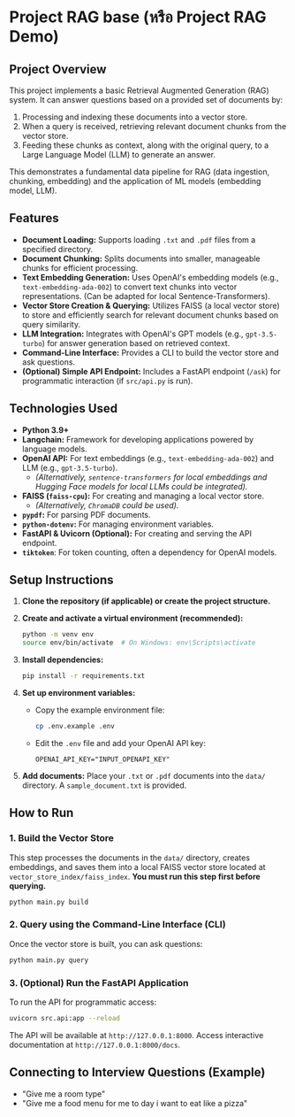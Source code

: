 # Project RAG base (หรือ Project RAG Demo)

## Project Overview
This project implements a basic Retrieval Augmented Generation (RAG) system. It can answer questions based on a provided set of documents by:
1.  Processing and indexing these documents into a vector store.
2.  When a query is received, retrieving relevant document chunks from the vector store.
3.  Feeding these chunks as context, along with the original query, to a Large Language Model (LLM) to generate an answer.

This demonstrates a fundamental data pipeline for RAG (data ingestion, chunking, embedding) and the application of ML models (embedding model, LLM).

## Features
*   **Document Loading:** Supports loading `.txt` and `.pdf` files from a specified directory.
*   **Document Chunking:** Splits documents into smaller, manageable chunks for efficient processing.
*   **Text Embedding Generation:** Uses OpenAI's embedding models (e.g., `text-embedding-ada-002`) to convert text chunks into vector representations. (Can be adapted for local Sentence-Transformers).
*   **Vector Store Creation & Querying:** Utilizes FAISS (a local vector store) to store and efficiently search for relevant document chunks based on query similarity.
*   **LLM Integration:** Integrates with OpenAI's GPT models (e.g., `gpt-3.5-turbo`) for answer generation based on retrieved context.
*   **Command-Line Interface:** Provides a CLI to build the vector store and ask questions.
*   **(Optional) Simple API Endpoint:** Includes a FastAPI endpoint (`/ask`) for programmatic interaction (if `src/api.py` is run).

## Technologies Used
*   **Python 3.9+**
*   **Langchain:** Framework for developing applications powered by language models.
*   **OpenAI API:** For text embeddings (e.g., `text-embedding-ada-002`) and LLM (e.g., `gpt-3.5-turbo`).
    *   *(Alternatively, `sentence-transformers` for local embeddings and Hugging Face models for local LLMs could be integrated).*
*   **FAISS (`faiss-cpu`):** For creating and managing a local vector store.
    *   *(Alternatively, `ChromaDB` could be used).*
*   **`pypdf`:** For parsing PDF documents.
*   **`python-dotenv`:** For managing environment variables.
*   **FastAPI & Uvicorn (Optional):** For creating and serving the API endpoint.
*   **`tiktoken`**: For token counting, often a dependency for OpenAI models.

## Setup Instructions

1.  **Clone the repository (if applicable) or create the project structure.**

2.  **Create and activate a virtual environment (recommended):**
    ```bash
    python -m venv env
    source env/bin/activate  # On Windows: env\Scripts\activate
    ```

3.  **Install dependencies:**
    ```bash
    pip install -r requirements.txt
    ```

4.  **Set up environment variables:**
    *   Copy the example environment file:
        ```bash
        cp .env.example .env
        ```
    *   Edit the `.env` file and add your OpenAI API key:
        ```
        OPENAI_API_KEY="INPUT_OPENAPI_KEY"
        ```

5.  **Add documents:**
    Place your `.txt` or `.pdf` documents into the `data/` directory. A `sample_document.txt` is provided.

## How to Run

### 1. Build the Vector Store
This step processes the documents in the `data/` directory, creates embeddings, and saves them into a local FAISS vector store located at `vector_store_index/faiss_index`.
**You must run this step first before querying.**

```bash
python main.py build
```

### 2. Query using the Command-Line Interface (CLI)
Once the vector store is built, you can ask questions:
```bash
python main.py query
```

### 3. (Optional) Run the FastAPI Application
To run the API for programmatic access:
```bash
uvicorn src.api:app --reload
```
The API will be available at `http://127.0.0.1:8000`. Access interactive documentation at `http://127.0.0.1:8000/docs`.

## Connecting to Interview Questions (Example)
*   "Give me a room type"
*   "Give me a food menu for me to day i want to eat like a pizza"